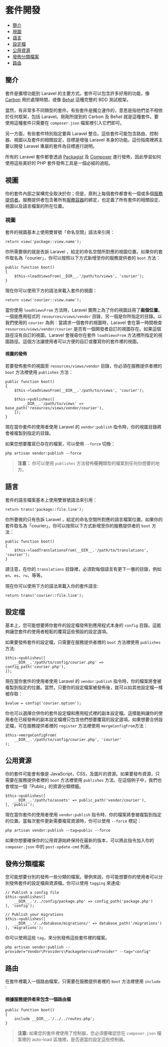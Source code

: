# 套件開發

- [簡介](#introduction)
- [視圖](#views)
- [語言](#translations)
- [設定檔](#configuration)
- [公用資源](#public-assets)
- [發佈分類檔案](#publishing-file-groups)
- [路由](#routing)

<a name="introduction"></a>
## 簡介

套件是擴增功能到 Laravel 的主要方式。套件可以包含許多好用的功能，像 [Carbon](https://github.com/briannesbitt/Carbon) 用於處理時間，或像 [Behat](https://github.com/Behat/Behat) 這種完整的 BDD 測試框架。

當然，有非常多不同類型的套件。有些套件是獨立運作的，意思是指他們並不相依於任何框架，包括 Laravel。剛剛所提到的 Carbon 及 Behat 就是這種套件。要使用這種套件只需要在 `composer.json` 檔案裡引入它們即可。

另一方面，有些套件特別指定要與 Laravel 整合。這些套件可能包含路由、控制器、視圖以及套件的相關設定，目標是增強 Laravel 本身的功能。這份指南裡將主要以開發 Laravel 專屬的套件為目標進行說明。

所有的 Laravel 套件都會透過 [Packagist](http://packagist.org) 及 [Composer](http://getcomposer.org) 進行發佈，因此學習如何使用這些美好的 PHP 套件發佈工具是一個必經的過程。

<a name="views"></a>
## 視圖

你的套件內部之架構完全取決於你；但是，原則上每個套件都會有一個或多個[服務提供者](/docs/{{version}}/providers)。服務提供者包含著所有[服務容器](/docs/{{version}}/container)的綁定，也定義了所有套件的相關設定、視圖以及語言檔案的所在位置。

### 視圖

套件的視圖基本上使用雙冒號「命名空間」語法來引用：

	return view('package::view.name');

你所需要做的就是告訴 Laravel ，給定的命名空間所對應的視圖位置。如果你的套件取名為「courier」，你可以按照以下方式新增至你的服務提供者的 `boot` 方法：

	public function boot()
	{
		$this->loadViewsFrom(__DIR__.'/path/to/views', 'courier');
	}

現在你可以使用下方的語法來載入套件的視圖：

	return view('courier::view.name');

當你使用 `loadViewsFrom` 方法時，Laravel 實際上為了你的視圖註冊了**兩個位置**。一個是應用程式的 `resources/views/vendor` 目錄，另一個是你所指定的目錄。以我們使用的 `courier` 為例：當請求一個套件的視圖時，Laravel 會在第一時間檢查 `resources/views/vendor/courier` 是否有一個開發者自訂的視圖存在。如果這個路徑沒有自訂的視圖，Laravel 會搜尋你在套件 `loadViewsFrom` 方法裡所指定的視圖路徑。這個方法讓使用者可以方便的自訂或覆寫你的套件裡的視圖。

#### 視圖的發佈

若要發佈套件的視圖至 `resources/views/vendor` 目錄，你必須在服務提供者裡的 `boot` 方法裡使用 `publishes` 方法：

	public function boot()
	{
		$this->loadViewsFrom(__DIR__.'/path/to/views', 'courier');

		$this->publishes([
			__DIR__.'/path/to/views' => base_path('resources/views/vendor/courier'),
		]);
	}

現在當你套件的使用者使用 Laravel 的 `vendor:publish` 指令時，你的視圖目錄將會被複製到指定的目錄。

如果您想要覆寫已存在的檔案，可以使用 `--force` 切換：

	php artisan vendor:publish --force

> **注意：** 你可以使用 `publishes` 方法發佈**任何**類型的檔案到任何你想要的地方。

<a name="translations"></a>
## 語言

套件的語言檔案基本上使用雙冒號語法來引用：

	return trans('package::file.line');

你所要做的只有告訴 Laravel ，給定的命名空間所對應的語言檔案位置。如果你的套件取名為「courier」，你可以按照以下方式新增至你的服務提供者的 `boot` 方法：

	public function boot()
	{
		$this->loadTranslationsFrom(__DIR__.'/path/to/translations', 'courier');
	}

請注意，在你的 `translations` 目錄裡，必須對每個語言有更下一層的目錄，例如 `en`、`es`、`ru`、等等。

現在你可以使用下方的語法來載入你的套件語言:

	return trans('courier::file.line');

<a name="configuration"></a>
## 設定檔

基本上，您可能想要將你套件的設定檔發佈到應用程式本身的 `config` 目錄。這能夠讓您套件的使用者輕鬆的覆寫這些預設的設定選項。

如果要發佈套件的設定檔，只需要在服務提供者裡的 `boot` 方法裡使用 `publishes` 方法:

	$this->publishes([
		__DIR__.'/path/to/config/courier.php' => config_path('courier.php'),
	]);

現在當你套件的使用者使用 Laravel 的 `vendor:publish` 指令時，你的檔案將會被複製到指定的位置。當然，只要你的設定檔案被發佈後，就可以如其他設定檔一樣被存取：

	$value = config('courier.option');

你也可以選擇合併你的套件設定檔和應用程式裡的副本設定檔。這樣能夠讓你的使用者在已經發佈的副本設定檔裡只包含他們想要覆寫的設定選項。如果想要合併設定檔，可在服務提供者裡的 `register` 方法裡使用 `mergeConfigFrom`方法：

	$this->mergeConfigFrom(
		__DIR__.'/path/to/config/courier.php', 'courier'
	);

<a name="public-assets"></a>
## 公用資源

你的套件可能會有像是 JavaScript，CSS，及圖片的資源。如果要發布資源，只需要在服務提供者裡的 `boot` 方法裡使用 `publishes` 方法。在這個例子中，我們也會增加一個「Public」的資源分類標籤。

	$this->publishes([
		__DIR__.'/path/to/assets' => public_path('vendor/courier'),
	], 'public');

現在當你套件的使用者使用 `vendor:publish` 指令時，你的檔案將會被複製到指定的位置。當每次套件更新需要複寫資源時，你可以使用 `--force` 標記：

	php artisan vendor:publish --tag=public --force

如果你想要確保你的公用資源始終保持在最新的版本，可以將此指令加入你的 `composer.json` 中的 `post-update-cmd` 列表。

<a name="publishing-file-groups"></a>
## 發佈分類檔案

您可能想要分別的發佈一些分類的檔案。舉例來說，你可能想要你的使用者可以分別發佈套件的設定檔與資源檔。你可以使用 `tagging` 來達成:

	// Publish a config file
	$this->publishes([
		__DIR__.'/../config/package.php' => config_path('package.php')
	], 'config');

	// Publish your migrations
	$this->publishes([
		__DIR__.'/../database/migrations/' => database_path('/migrations')
	], 'migrations');

你可以使用這些 `tag`，來分別發佈這些套件裡的檔案。

	php artisan vendor:publish --provider="Vendor\Providers\PackageServiceProvider" --tag="config"

<a name="routing"></a>
## 路由

在套件裡載入一個路由檔案，只需要在服務提供者裡的 `boot` 方法裡使用 `include` :

#### 根據服務提供者來包含一個路由檔

	public function boot()
	{
		include __DIR__.'/../../routes.php';
	}

> **注意:** 如果您的套件裡使用了控制器，您必須要確認您在 `composer.json` 檔案裡的 auto-load 區塊裡，是否適當的設定這些控制器。
